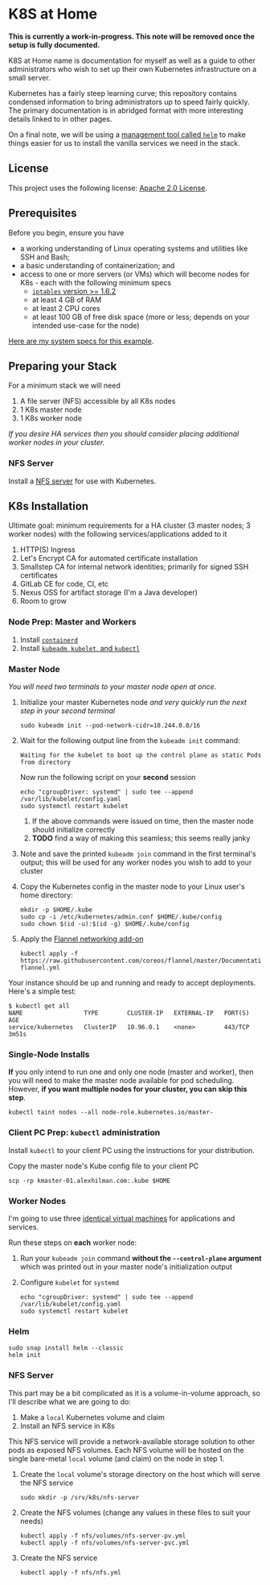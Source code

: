 # K8S at Home

**This is currently a work-in-progress. This note will be removed once the setup is fully documented.**

K8S at Home name is documentation for myself as well as a guide to other administrators who wish to set up their own Kubernetes infrastructure on a small server.

Kubernetes has a fairly steep learning curve; this repository contains condensed information to bring administrators up to speed fairly quickly. The primary documentation is in abridged format with more interesting details linked to in other pages.

On a final note, we will be using a [management tool called `helm`](https://github.com/helm/helm) to make things easier for us to install the vanilla services we need in the stack. 

## License

This project uses the following license: [Apache 2.0 License](LICENSE).

## Prerequisites

Before you begin, ensure you have
* a working understanding of Linux operating systems and utilities like SSH and Bash;
* a basic understanding of containerization; and
* access to one or more servers (or VMs) which will become nodes for K8s - each with the following minimum specs
    * [`iptables` version >= 1.6.2](documentation/iptables-race-condition.md)
    * at least 4 GB of RAM
    * at least 2 CPU cores
    * at least 100 GB of free disk space (more or less; depends on your intended use-case for the node)

[Here are my system specs for this example](documentation/hydra.md).

## Preparing your Stack

For a minimum stack we will need

1. A file server (NFS) accessible by all K8s nodes
1. 1 K8s master node
1. 1 K8s worker node

_If you desire HA services then you should consider placing additional worker nodes in your cluster._

### NFS Server

Install a [NFS server](documentation/vm/nfs-server.md) for use with Kubernetes.

## K8s Installation

Ultimate goal: minimum requirements for a HA cluster (3 master nodes; 3 worker nodes) with the following services/applications added to it
1. HTTP(S) Ingress
1. Let's Encrypt CA for automated certificate installation
1. Smallstep CA for internal network identities; primarily for signed SSH certificates
1. GitLab CE for code, CI, etc
1. Nexus OSS for artifact storage (I'm a Java developer)
1. Room to grow

### Node Prep: Master and Workers

1. Install [`containerd`](documentation/containerd/install-containerd.md)
1. Install [`kubeadm`, `kubelet`, and `kubectl`](documentation/k8s/install-tools.md)

### Master Node

_You will need two terminals to your master node open at once._

1. Initialize your master Kubernetes node _and very quickly run the next step in your second terminal_

    ```shell script
    sudo kubeadm init --pod-network-cidr=10.244.0.0/16
    ```
1. Wait for the following output line from the `kubeadm init` command:
    
    ```plain
    Waiting for the kubelet to boot up the control plane as static Pods from directory
    ```
    
    Now run the following script on your **second** session
    
    ```shell script
    echo "cgroupDriver: systemd" | sudo tee --append /var/lib/kubelet/config.yaml
    sudo systemctl restart kubelet
    ```
    1. If the above commands were issued on time, then the master node should initialize correctly
    1. **TODO** find a way of making this seamless; this seems really janky
1. Note and save the printed `kubeadm join` command in the first terminal's output; this will be used for any worker nodes you wish to add to your cluster
1. Copy the Kubernetes config in the master node to your Linux user's home directory:
    ```shell script
    mkdir -p $HOME/.kube
    sudo cp -i /etc/kubernetes/admin.conf $HOME/.kube/config
    sudo chown $(id -u):$(id -g) $HOME/.kube/config
    ```
1. Apply the [Flannel networking add-on](https://github.com/coreos/flannel#flannel)

    ```shell script
    kubectl apply -f https://raw.githubusercontent.com/coreos/flannel/master/Documentation/kube-flannel.yml
    ```

Your instance should be up and running and ready to accept deployments. Here's a simple test:

```text
$ kubectl get all
NAME                 TYPE        CLUSTER-IP   EXTERNAL-IP   PORT(S)   AGE
service/kubernetes   ClusterIP   10.96.0.1    <none>        443/TCP   3m51s
```

### Single-Node Installs

**If** you only intend to run one and only one node (master and worker), then you will need to make the master node available for pod scheduling. However, **if you want multiple nodes for your cluster, you can skip this step**.

```shell script
kubectl taint nodes --all node-role.kubernetes.io/master-
```

### Client PC Prep: `kubectl` administration

Install `kubectl` to your client PC using the instructions for your distribution.

Copy the master node's Kube config file to your client PC

```shell script
scp -rp kmaster-01.alexhilman.com:.kube $HOME
```

### Worker Nodes

I'm going to use three [identical virtual machines](documentation/vm/worker-node.md) for applications and services.

Run these steps on **each** worker node:

1. Run your `kubeadm join` command **without the `--control-plane` argument** which was printed out in your master node's initialization output
1. Configure `kubelet` for `systemd`

    ```shell script
    echo "cgroupDriver: systemd" | sudo tee --append /var/lib/kubelet/config.yaml
    sudo systemctl restart kubelet
    ```
### Helm

```shell script
sudo snap install helm --classic
helm init
```

### NFS Server

This part may be a bit complicated as it is a volume-in-volume approach, so I'll describe what we are going to do:

1. Make a `local` Kubernetes volume and claim
1. Install an NFS service in K8s

This NFS service will provide a network-available storage solution to other pods as exposed NFS volumes. Each NFS volume will be hosted on the single bare-metal `local` volume (and claim) on the node in step 1.

1. Create the `local` volume's storage directory on the host which will serve the NFS service

    ```shell script
    sudo mkdir -p /srv/k8s/nfs-server
    ```
1. Create the NFS volumes (change any values in these files to suit your needs)

    ```shell script
    kubectl apply -f nfs/volumes/nfs-server-pv.yml
    kubectl apply -f nfs/volumes/nfs-server-pvc.yml
    ```

1. Create the NFS service

    ```shell script
    kubectl apply -f nfs/nfs.yml
